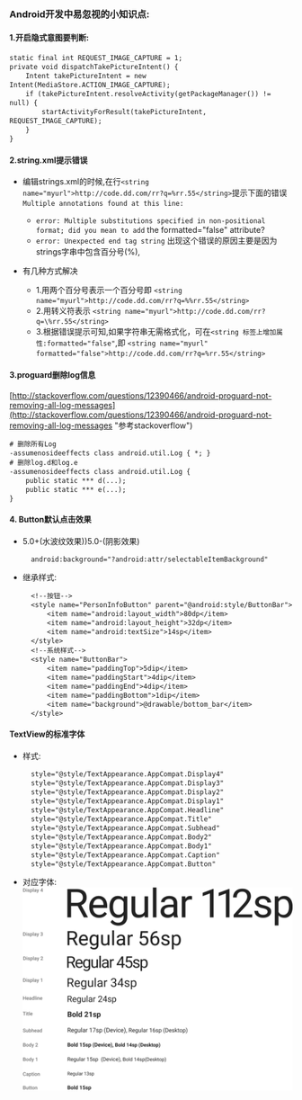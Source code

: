 ### Android开发中易忽视的小知识点:
#### 1.开启隐式意图要判断:
	static final int REQUEST_IMAGE_CAPTURE = 1;
	private void dispatchTakePictureIntent() {
	    Intent takePictureIntent = new Intent(MediaStore.ACTION_IMAGE_CAPTURE);
	    if (takePictureIntent.resolveActivity(getPackageManager()) != null) {
	        startActivityForResult(takePictureIntent, REQUEST_IMAGE_CAPTURE);
	    }
	}

#### 2.string.xml提示错误
* 编辑strings.xml的时候,在行`<string name="myurl">http://code.dd.com/rr?q=%rr.55</string>`提示下面的错误
    `Multiple annotations found at this line:`
    - `error: Multiple substitutions specified in non-positional format; did you mean to add`
    the formatted="false" attribute?
    - `error: Unexpected end tag string`
    出现这个错误的原因主要是因为strings字串中包含百分号(%),
 
* 有几种方式解决
    - 1.用两个百分号表示一个百分号即
    `<string name="myurl">http://code.dd.com/rr?q=%%rr.55</string>`
    - 2.用转义符表示
    `<string name="myurl">http://code.dd.com/rr?q=\%rr.55</string>`
    - 3.根据错误提示可知,如果字符串无需格式化，可在`<string 标签上增加属性:formatted="false"`,即
    `<string name="myurl" formatted="false">http://code.dd.com/rr?q=%rr.55</string>`

#### 3.proguard删除log信息
[http://stackoverflow.com/questions/12390466/android-proguard-not-removing-all-log-messages](http://stackoverflow.com/questions/12390466/android-proguard-not-removing-all-log-messages "参考stackoverflow")

	# 删除所有Log
	-assumenosideeffects class android.util.Log { *; }
	# 删除log.d和log.e
	-assumenosideeffects class android.util.Log {
	    public static *** d(...);
	    public static *** e(...);
	}

#### 4. Button默认点击效果
* 5.0+(水波纹效果))5.0-(阴影效果)

		android:background="?android:attr/selectableItemBackground"
* 继承样式:

		<!--按钮-->
	    <style name="PersonInfoButton" parent="@android:style/ButtonBar">
	        <item name="android:layout_width">80dp</item>
	        <item name="android:layout_height">32dp</item>
	        <item name="android:textSize">14sp</item>
	    </style>
		<!--系统样式-->
		<style name="ButtonBar">
	        <item name="paddingTop">5dip</item>
	        <item name="paddingStart">4dip</item>
	        <item name="paddingEnd">4dip</item>
	        <item name="paddingBottom">1dip</item>
	        <item name="background">@drawable/bottom_bar</item>
	    </style>

#### TextView的标准字体

* 样式:

		style="@style/TextAppearance.AppCompat.Display4"
		style="@style/TextAppearance.AppCompat.Display3"
		style="@style/TextAppearance.AppCompat.Display2"
		style="@style/TextAppearance.AppCompat.Display1"
		style="@style/TextAppearance.AppCompat.Headline"
		style="@style/TextAppearance.AppCompat.Title"
		style="@style/TextAppearance.AppCompat.Subhead"
		style="@style/TextAppearance.AppCompat.Body2"
		style="@style/TextAppearance.AppCompat.Body1"
		style="@style/TextAppearance.AppCompat.Caption"
		style="@style/TextAppearance.AppCompat.Button"

* 对应字体:
![](img/android_default_textsize.png)